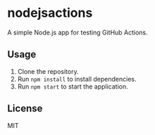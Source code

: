 # nodejsactions

A simple Node.js app for testing GitHub Actions.

## Usage

1.  Clone the repository.
2.  Run `npm install` to install dependencies.
3.  Run `npm start` to start the application.

## License

MIT
